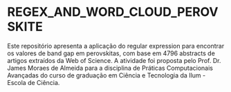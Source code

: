 # REGEX_AND_WORD_CLOUD_PEROVSKITE
Este repositório apresenta a aplicação do regular expression para encontrar os valores de band gap em perovskitas, com base em 4796 abstracts de artigos extraídos da Web of Science.
A atividade foi proposta pelo Prof. Dr. James Moraes de Almeida para a disciplina de Práticas Computacionais Avançadas do curso de graduação em Ciência e Tecnologia da Ilum - Escola de Ciência.
